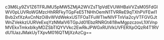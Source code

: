 c3M6Ly9ZV1Z6TFRJMU5pMW5ZMjA2WVZsT1pVdEVUWHBaVVZsM05FdGlWV0pLUVRoWGMzcHhRRFkyTGpFeE5TNHhOemN1TVRReE9qTXhPVFEwI1Bvb2xfXzAxCnNzOi8vWVdWekxUSTFOaTFuWTIwNlVFTnVia2cyVTFGVGJtWnZVekkzUURVeExqYzNMalV6TGpJd01EbzRNRGt4I18wMgpzczovL1lXVnpMVEkxTmkxblkyMDZSbTlQYVVkc2EwRkJPWGxRUlVkUVFERXpOQzR4T1RVdU1UazJMakUyTXpvM016QTMjXzAzCg==